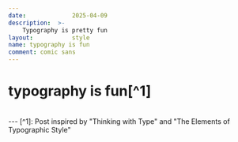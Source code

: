 ```yaml
---
date:             2025-04-09
description:  >-
    Typography is pretty fun
layout:           style
name: typography is fun
comment: comic sans
---
```


# typography is fun[^1]

<br/>
---
[^1]: Post inspired by "Thinking with Type" and "The Elements of Typographic Style" 
